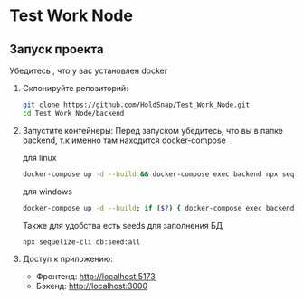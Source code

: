 # Test Work Node

## Запуск проекта
Убедитесь , что у вас установлен docker
1. Склонируйте репозиторий:
   ```bash
   git clone https://github.com/HoldSnap/Test_Work_Node.git
   cd Test_Work_Node/backend
   ```

2. Запустите контейнеры:
   Перед запуском убедитесь, что вы в папке backend, т.к именно там находится docker-compose

    для linux   
   ```bash
   docker-compose up -d --build && docker-compose exec backend npx sequelize-cli db:migrate
   ```
   для windows
   ```bash
   docker-compose up -d --build; if ($?) { docker-compose exec backend npx sequelize-cli db:migrate }
   ```
    Также для удобства есть seeds для заполнения БД
   ```bash
   npx sequelize-cli db:seed:all
   ```
4. Доступ к приложению:
   - Фронтенд: [http://localhost:5173](http://localhost:5173)
   - Бэкенд: [http://localhost:3000](http://localhost:3000)

